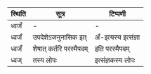 | स्थिति | सूत्र | टिप्पणी |
| ----- | ------- | ------ |
| ध्वजँ | - | - |
| ध्वजँ | उपदेशेऽजनुनासिक इत् | अँ-इत्यस्य इत्संज्ञा |
| ध्वजँ | शेषात् कर्तरि परस्मैपदम् | इति परस्मैपदम् |
| ध्वज् | तस्य लोपः | इत्संज्ञकस्य लोपः |
